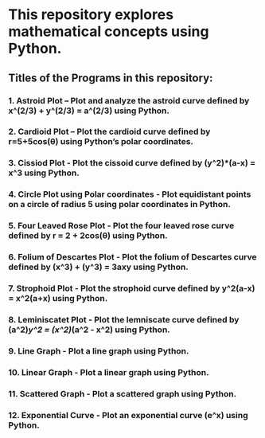 # This repository explores mathematical concepts using Python.

## Titles of the Programs in this repository:

### 1. Astroid Plot – Plot and analyze the astroid curve defined by x^(2/3) + y^(2/3) = a^(2/3) using Python.

### 2. Cardioid Plot – Plot the cardioid curve defined by r=5+5cos(θ) using Python’s polar coordinates.

### 3. Cissiod Plot - Plot the cissoid curve defined by (y^2)*(a-x) = x^3 using Python.

### 4. Circle Plot using Polar coordinates - Plot equidistant points on a circle of radius 5 using polar coordinates in Python.

### 5. Four Leaved Rose Plot - Plot the four leaved rose curve defined by r = 2 + 2cos(θ) using Python.

### 6. Folium of Descartes Plot - Plot the folium of Descartes curve defined by (x^3) + (y^3) = 3axy using Python.

### 7. Strophoid Plot - Plot the strophoid curve defined by y^2(a-x) = x^2(a+x) using Python.

### 8. Leminiscatet Plot - Plot the lemniscate curve defined by (a^2)*y^2 = (x^2)*(a^2 - x^2) using Python.

### 9. Line Graph - Plot a line graph using Python.

### 10. Linear Graph - Plot a linear graph using Python.

### 11. Scattered Graph - Plot a scattered graph using Python.

### 12. Exponential Curve - Plot an exponential curve (e^x) using Python.